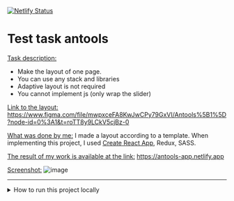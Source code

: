 [![Netlify Status](https://api.netlify.com/api/v1/badges/8a83761d-cdc3-4fbb-ba44-91bdca805351/deploy-status)](https://app.netlify.com/sites/shimmering-axolotl-333a82/deploys)

# Test task antools

<u>Task description:</u>
- Make the layout of one page.
- You can use any stack and libraries
- Adaptive layout is not required
- You cannot implement js (only wrap the slider)

<u>Link to the layout:</u> https://www.figma.com/file/mwpxceFA8KwJwCPy79GxVI/Antools%5B1%5D?node-id=0%3A1&t=roTT8y9LCkV5cjBz-0

<u>What was done by me:</u> I made a layout according to a template. When implementing this project, I used [Create React App](https://github.com/facebook/create-react-app), Redux, SASS.

<u>The result of my work is available at the link:</u> https://antools-app.netlify.app

<u>Screenshot:</u>
![image](https://user-images.githubusercontent.com/33293124/213669876-1c7375cb-ad23-4b0b-912f-68444fe7e790.png)

---

<details>
<summary>How to run this project locally</summary>


# Getting Started with Create React App
## Available Scripts

In the project directory, you can run:

### `npm start`

Runs the app in the development mode.\
Open [http://localhost:3000](http://localhost:3000) to view it in the browser.

The page will reload if you make edits.\
You will also see any lint errors in the console.

### `npm test`

Launches the test runner in the interactive watch mode.\
See the section about [running tests](https://facebook.github.io/create-react-app/docs/running-tests) for more information.

### `npm run build`

Builds the app for production to the `build` folder.\
It correctly bundles React in production mode and optimizes the build for the best performance.

The build is minified and the filenames include the hashes.\
Your app is ready to be deployed!

See the section about [deployment](https://facebook.github.io/create-react-app/docs/deployment) for more information.

### `npm run eject`

**Note: this is a one-way operation. Once you `eject`, you can’t go back!**

If you aren’t satisfied with the build tool and configuration choices, you can `eject` at any time. This command will remove the single build dependency from your project.

Instead, it will copy all the configuration files and the transitive dependencies (webpack, Babel, ESLint, etc) right into your project so you have full control over them. All of the commands except `eject` will still work, but they will point to the copied scripts so you can tweak them. At this point you’re on your own.

You don’t have to ever use `eject`. The curated feature set is suitable for small and middle deployments, and you shouldn’t feel obligated to use this feature. However we understand that this tool wouldn’t be useful if you couldn’t customize it when you are ready for it.

## Learn More

You can learn more in the [Create React App documentation](https://facebook.github.io/create-react-app/docs/getting-started).

To learn React, check out the [React documentation](https://reactjs.org/).
</details>
